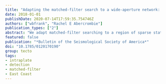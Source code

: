 ```yaml
---
title: "Adapting the matched-filter search to a wide-aperture network: an aftershock sequence and an earthquake swarm in Connecticut"
date: 2018-01-01
publishDate: 2020-07-14T17:59:35.754746Z
authors: ["wbfrank", "Rachel E Abercrombie"]
publication_types: ["2"]
abstract: "We adapt matched-filter searching to a region of sparse stations and seismicity, and demonstrate that earthquake detection can be significantly enhanced. The Earthscope Transportable Array (TA) increased the density of broadband seismometers in New England from 2013 until 2015, allowing for a higher resolution characterization of the regional seismicity. During this time, there were two transient increases in seismicity rates in Connecticut: one in August 2014 near the town of Deep River and one shortly after in January 2015 near Plainfield. Using the TA stations along with regional permanent stations, we implement a network-based matched-filter search to find events that have escaped previous detection during these bursts of seismicity. Applying a matched-filter approach in a region of sparse seismicity with a distributed regional network presents two challenges. First, a standard matched-filter search imposes a fixed template event duration across the seismic network; this constraint is not appropriate for the waveforms of shallow crustal seismicity that vary significantly with epicentral distance. We adapt the matched-filter algorithm to produce a network correlation coefficient sum that is properly weighted by the duration of the seismic wavetrain that varies across the network. Second, the low seismicity means there are few events to use as templates. We develop a recursive method to expand the catalog using newly identified earthquakes as template events in the following iteration of the matched-filter search. With these improvements in place, we are able to implement a matched-filter search that identifies three times more events than the regional catalog. Thanks to our denser catalog and precise relative locations, we observe an aftershock sequence following an $M$ 2.6 mainshock near Deep River and a swarmlike sequence without any clear mainshock in Plainfield."
featured: false
publication: "*Bulletin of the Seismological Society of America*"
doi: "10.1785/0120170190"
group: tecto
tags:
- intraplate
- detection
- matched-filter
- East Coast
---
```



